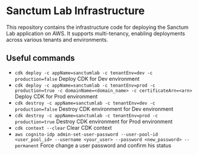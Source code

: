 # Sanctum Lab Infrastructure

This repository contains the infrastructure code for deploying the Sanctum Lab application on AWS. It supports multi-tenancy, enabling deployments across various tenants and environments.

## Useful commands

-   `cdk deploy -c appName=sanctumlab -c tenantEnv=dev -c production=false` Deploy CDK for Dev environment
-   `cdk deploy -c appName=sanctumlab -c tenantEnv=prod -c production=true -c domainName=<domain_name> -c certificateArn=<arn>` Deploy CDK for Prod environment
-   `cdk destroy -c appName=sanctumlab -c tenantEnv=dev -c production=false` Destroy CDK environment for Dev environment
-   `cdk destroy -c appName=sanctumlab -c tenantEnv=prod -c production=true` Destroy CDK environment for Prod environment
-   `cdk context --clear` Clear CDK context
-   `aws cognito-idp admin-set-user-password --user-pool-id <user_pool_id> --username <your_user> --password <new_password> --permanent` Force change a user password and confirm his status
